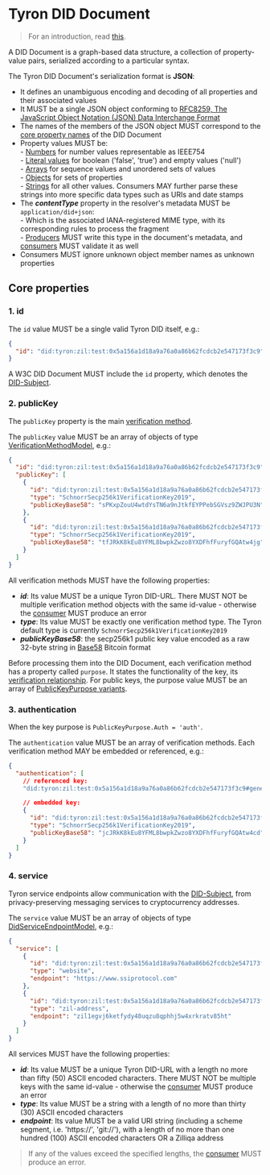 # Tyron DID Document

> For an introduction, read [this](./W3C-dids.md#did-document).

A DID Document is a graph-based data structure, a collection of property-value pairs, serialized according to a particular syntax.

The Tyron DID Document's serialization format is **JSON**:  

- It defines an unambiguous encoding and decoding of all properties and their associated values
- It MUST be a single JSON object conforming to [RFC8259, The JavaScript Object Notation (JSON) Data Interchange Format](https://tools.ietf.org/html/rfc8259)  
- The names of the members of the JSON object MUST correspond to the [core property names](#core-properties) of the DID Document  
- Property values MUST be:  
        - [Numbers](https://tools.ietf.org/html/rfc8259#section-6) for number values representable as IEEE754  
        - [Literal values](https://tools.ietf.org/html/rfc8259#section-3) for boolean ('false', 'true') and empty values ('null')  
        - [Arrays](https://tools.ietf.org/html/rfc8259#section-5) for sequence values and unordered sets of values  
                - [Objects](https://tools.ietf.org/html/rfc8259#section-4) for sets of properties  
                - [Strings](https://tools.ietf.org/html/rfc8259#section-7) for all other values. Consumers MAY further parse these strings into more specific data types such as URIs and date stamps  
- The ***contentType*** property in the resolver's metadata MUST be ```application/did+json```:  
        - Which is the associated IANA-registered MIME type, with its corresponding rules to process the fragment  
        - [Producers](./W3C-dids.md#producer) MUST write this type in the document's metadata, and [consumers](./W3C-dids.md#consumer) MUST validate it as well
- Consumers MUST ignore unknown object member names as unknown properties

## Core properties

### 1. id

The ```id``` value MUST be a single valid Tyron DID itself, e.g.:

```json
{
  "id": "did:tyron:zil:test:0x5a156a1d18a9a76a0a86b62fcdcb2e547173f3c9"
}
```

A W3C DID Document MUST include the ```id``` property, which denotes the [DID-Subject](./W3C-dids.md#did-subject).

### 2. publicKey

The ```publicKey``` property is the main [verification method](./W3C-dids.md#verification-method).

The ```publicKey``` value MUST be an array of objects of type [VerificationMethodModel](./implementation/models.md#verification-method-model), e.g.:

```json
{
  "id": "did:tyron:zil:test:0x5a156a1d18a9a76a0a86b62fcdcb2e547173f3c9",
  "publicKey": [
    {
      "id": "did:tyron:zil:test:0x5a156a1d18a9a76a0a86b62fcdcb2e547173f3c9#keyID-1",
      "type": "SchnorrSecp256k1VerificationKey2019",
      "publicKeyBase58": "sPKxpZouU4wtdYsTN6a9nJtkfEYPPebSGVsz9ZWJPU3N"
    },
    {
      "id": "did:tyron:zil:test:0x5a156a1d18a9a76a0a86b62fcdcb2e547173f3c9#keyID-2",
      "type": "SchnorrSecp256k1VerificationKey2019",
      "publicKeyBase58": "tfJRkK8kEu8YFML8bwpkZwzo8YXDFhfFuryfGQAtw4jg"
    }
  ]
}
```

All verification methods MUST have the following properties:

- ***id***: Its value MUST be a unique Tyron DID-URL. There MUST NOT be multiple verification method objects with the same id-value - otherwise the [consumer](./W3C-dids.md#consumer) MUST produce an error
- ***type***: Its value MUST be exactly one verification method type. The Tyron default type is currently ```SchnorrSecp256k1VerificationKey2019```
- ***publicKeyBase58***: the secp256k1 public key value encoded as a raw 32-byte string in [Base58](https://tools.ietf.org/html/draft-msporny-base58-01) Bitcoin format

Before processing them into the DID Document, each verification method has a property called ```purpose```. It states the functionality of the key, its [verification relationship](./W3C-dids.md#verification-relationship). For public keys, the purpose value MUST be an array of [PublicKeyPurpose variants](./implementation/models.md#public-key-purpose).


### 3. authentication

When the key purpose is ```PublicKeyPurpose.Auth = 'auth'```.

The ```authentication``` value MUST be an array of verification methods. Each verification method MAY be embedded or referenced, e.g.:

```json
{
  "authentication": [
    // referenced key:
    "did:tyron:zil:test:0x5a156a1d18a9a76a0a86b62fcdcb2e547173f3c9#generalKeyID",

    // embedded key:
    {
      "id": "did:tyron:zil:test:0x5a156a1d18a9a76a0a86b62fcdcb2e547173f3c9#onlyAuthKey",
      "type": "SchnorrSecp256k1VerificationKey2019",
      "publicKeyBase58": "jcJRkK8kEu8YFML8bwpkZwzo8YXDFhfFuryfGQAtw4cd"
    }
  ]
}
```

### 4. service

Tyron service endpoints allow communication with the [DID-Subject](./W3C-dids.md#did-subject), from privacy-preserving messaging services to cryptocurrency addresses.

The ```service``` value MUST be an array of objects of type [DidServiceEndpointModel](./implementation/models.md#did-service-endpoint-model), e.g.:

```json
{
  "service": [
    {
      "id": "did:tyron:zil:test:0x5a156a1d18a9a76a0a86b62fcdcb2e547173f3c9#did-method",
      "type": "website",
      "endpoint": "https://www.ssiprotocol.com"
    },
    {
      "id": "did:tyron:zil:test:0x5a156a1d18a9a76a0a86b62fcdcb2e547173f3c9#account-X",
      "type": "zil-address",
      "endpoint": "zil1egvj6ketfydy48uqzu8qphhj5w4xrkratv85ht"
    }
  ]
}
```

All services MUST have the following properties:

- ***id***: Its value MUST be a unique Tyron DID-URL with a length no more than fifty (50) ASCII encoded characters. There MUST NOT be multiple keys with the same id-value - otherwise the [consumer](./W3C-dids.md#consumer) MUST produce an error
- ***type***: Its value MUST be a string with a length of no more than thirty (30) ASCII encoded characters
- ***endpoint***: Its value MUST be a valid URI string (including a scheme segment, i.e. 'https://', 'git://'), with a length of no more than one hundred (100) ASCII encoded characters OR a Zilliqa address

> If any of the values exceed the specified lengths, the [consumer](./W3C-dids.md#consumer) MUST produce an error.
